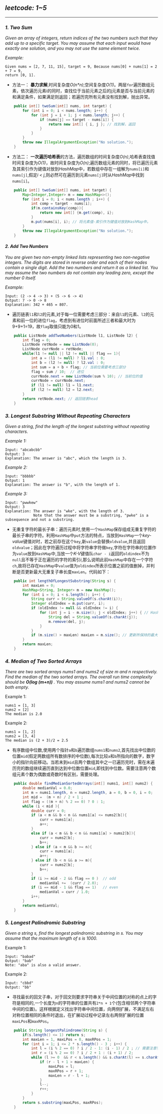 ## *leetcode: 1~5*
---
<a id="p001"></a>
### *1. Two Sum*
*Given an array of integers, return indices of the two numbers such that they add up to a specific target. You may assume that each input would have exactly one solution, and you may not use the same element twice.*

*Example:*
```
Given nums = [2, 7, 11, 15], target = 9, Because nums[0] + nums[1] = 2 + 7 = 9,
return [0, 1].
```

+ 方法一： **暴力求解**,时间复杂度*O(n\*n)*;空间复杂度*O(1)*。两层`for`遍历数组元素，依次遍历元素i的同时，查找位于当前元素之后的j元素是否与当前元素的和满足条件，如果满足则返回；若遍历完所有元素没有找到解，抛出异常。

```java
	public int[] twoSum(int[] nums, int target) {
	    for (int i = 0; i < nums.length; i++) {
	        for (int j = i + 1; j < nums.length; j++) {
	            if (nums[j] == target - nums[i]) {
	                return new int[] { i, j }; // 找到解，返回
	            }
	        }
	    }
	    throw new IllegalArgumentException("No solution.");
	}
```

+ 方法二： **一次遍历哈希表**的方法，遍历数组的时间复杂度*O(n)*,哈希表查找值时间复杂度为*O(1)*，故时间复杂度为*O(n)*;遍历数组元素的同时，将已遍历元素及其索引作为键值对放到*HashMap*中，若数组中存在一组解为`nums[i]`和`nums[j]`,假定*i < j*,则必然可在遍历到元素`nums[j]`时从*HashMap*中找到`nums[i]`。

```java
    public int[] twoSum(int[] nums, int target) { 
        Map<Integer,Integer> m = new HashMap<>();
        for (int i = 0; i < nums.length ; i++) {
            int comp = target - nums[i];
            if(m.containsKey(comp)){
                return new int[] {m.get(comp), i};
            }
            m.put(nums[i], i); // 将元素值-索引作为键值对放到HashMap中。
        }
        throw new IllegalArgumentException("No solution.");
    }
```

<a id="p002"></a>
#### *2. Add Two Numbers*
*You are given two non-empty linked lists representing two non-negative integers. The digits are stored in reverse order and each of their nodes contain a single digit. Add the two numbers and return it as a linked list.
You may assume the two numbers do not contain any leading zero, except the number 0 itself.*

*Example:*
```
Input: (2 -> 4 -> 3) + (5 -> 6 -> 4)
Output: 7 -> 0 -> 8
Explanation: 342 + 465 = 807.
```
+ 遍历链表`l1`和`l2`的元素,对于每一位需要考虑三部分：来自`l1`的元素、`l2`的元素和前一位的进位`flag`，考虑到有进位时前面所述三者和最大时为9+9+1=19，故`flag`取值只能为0和1。

```java
    public ListNode addTwoNumbers(ListNode l1, ListNode l2) { 
        int flag = 0;
        ListNode retNode = new ListNode(0);
        ListNode currNode = retNode;
        while(l1 != null || l2 != null || flag == 1){
            int a = (l1 != null) ? l1.val : 0;
            int b = (l2 != null) ? l2.val : 0;
            int sum = a + b + flag; // 当前位需要考虑三部分
            flag = sum / 10;  // 进位
            currNode.next = new ListNode(sum % 10); // 当前位的值
            currNode = currNode.next;
            if (l1 != null) l1 = l1.next;
            if (l2 != null) l2 = l2.next;
        }
        return retNode.next; // 返回链表head
    }
```
<a id="p003"></a>
### *3. Longest Substring Without Repeating Characters*
*Given a string, find the length of the longest substring without repeating characters.*

*Example 1:*
```
Input: "abcabcbb"
Output: 3 
Explanation: The answer is "abc", which the length is 3.
```
*Example 2:*
```
Input: "bbbbb"
Output: 1
Explanation: The answer is "b", with the length of 1.
```
*Example 3:*
```
Input: "pwwkew"
Output: 3
Explanation: The answer is "wke", with the length of 3. 
             Note that the answer must be a substring, "pwke" is a subsequence and not a substring.
```             
+ 无重复字符的最长子串：遍历元素时,使用一个`HashMap`保存组成无重复字符的最长子串的字符。利用`HashMap`中`put`方法的特点，当放到`HashMap`一个*key-value*键值对时，若之前存在这个`key`,新`value`会替换`oldvalue`,并且返回`oldvalue`；因此在字符遍历过程中将字符串字符做`key`,字符在字符串的位置作为`value`放到`HashMap`中,当放一个*K-V*键值队`char - i`返回的`oldindex`不为`null`且不等于正在遍历的字符的索引*i*,那么说明此前`HashMap`中存在一个字符`ch`,故将已存在`HashMap`中`value`值为`oldindex`所表示位置之前的值删掉，并判断是否更新最大无重复子串长度`maxLen`。代码如下：
```java
    public int lengthOfLongestSubstring(String s) {
        int maxLen = 0;
        HashMap<String, Integer> m = new HashMap();
        for (int i = 0; i < s.length(); i++) {
            String curr = String.valueOf(s.charAt(i));
            Integer oldIndex = m.put(curr, i);
            if (oldIndex != null && oldIndex != i) {
                for (int j = i - m.size(); j < oldIndex; j++) { // HashMap中之前存在刚添加的元素
                    String del = String.valueOf(s.charAt(j));
                    m.remove(del, j); 
                }
            }
            if (m.size() > maxLen) maxLen = m.size(); // 更新所保持的最大长度值
        }
        return maxLen;        
    }
```

<a id="p004"></a>
### *4. Median of Two Sorted Arrays* 
*There are two sorted arrays nums1 and nums2 of size m and n respectively. Find the median of the two sorted arrays. The overall run time complexity should be* ***O(log (m+n))*** *. You may assume nums1 and nums2 cannot be both empty.*

Example 1:
```
nums1 = [1, 3]
nums2 = [2]
The median is 2.0
```
Example 2:
```
nums1 = [1, 2]
nums2 = [3, 4]
The median is (2 + 3)/2 = 2.5
```
+ 有序数组中位数,使用两个指针`a`和`b`遍历数组`nums1`和`nums2`,首先找出中位数的位置`mid`(假定两数组所有数排序的中位数),每次比较`a`和`b`所指向的数字，数字小的指针向前移动。当若未到`mid`且两个数组其中之一已遍历完时，需在未遍历完的数组继续遍历直到达到中位数位置`mid`,即找到中位数。需要注意两个数组元素个数为偶数或奇数时有区别，需要处理。
```java
    public double findMedianSortedArrays(int[] nums1, int[] nums2) {
        double medianVal = 0.0;
        int m = nums1.length, n = nums2.length, a = 0, b = 0, i = 0;
        int mid =  (m + n) / 2 + 1 ;
        int flag = ((m + n) % 2 == 0) ? 0 : 1;
        while (i < mid ){
            double curr = 0;
            if (a < m && b < n && nums1[a] <= nums2[b]){
                curr = nums1[a];
                a++;
            }
            else if (a < m && b < n && nums1[a] > nums2[b]){
                curr = nums2[b];
                b++;
            } else if (a < m && b >= n){
                curr = nums1[a];
                a++;
            } else if (b < n && a >= m){
                curr = nums2[b];
                b++;
            }
            if (i >= mid - 2 && flag == 0 )  // odd
                medianVal +=  (curr / 2.0);
            if (i == mid - 1 && flag == 1)   // even
                medianVal = curr / 1.0;
            i++;
        }
        return medianVal;
    }
```

<a id="p005"></a>
### *5. Longest Palindromic Substring*
*Given a string s, find the longest palindromic substring in s. You may assume that the maximum length of s is 1000.*

Example 1:
```
Input: "babad"
Output: "bab"
Note: "aba" is also a valid answer.
```
Example 2:
```
Input: "cbbd"
Output: "bb"
```
+ 寻找最长的回文子串，对于回文则要求字符串关于中间位置的对称的点上的字符是相同的,一个长度为`n`的字符串的位置共有`2*n + 1`个(包含相邻两个字符串中间的位置)。这样根据定义找出字符串中间位置，向两侧扩展，不满足左右对称位置相同的条件时退出，在扩展动过程中记录左右两侧扩展的位置`maxLPos`和`maxRPos`。
```java
    public String longestPalindrome(String s) {
        if(s.length() <= 1) return s;
        int maxLen = 1, maxLPos = 0, maxRPos = 1;
        for (int i = 1; i <= 2 * s.length() - 3 ; i++) {
            int l = (i % 2 == 0) ? i / 2 - 1: (i - 1) / 2 ; // 需要注意字符个数为奇数和偶数的时候中间位置表示不同
            int r = (i % 2 == 0) ? i / 2 + 1 : (i + 1) / 2;
            while (l >= 0  && r < s.length() && s.charAt(l) == s.charAt(r)) {
                if (r - l + 1 > maxLen) {
                    maxLPos = l;
                    maxRPos = r + 1;
                    maxLen = r - l + 1;
                }
                l--;
                r++;
            }
        }
        return s.substring(maxLPos, maxRPos);
    }
```